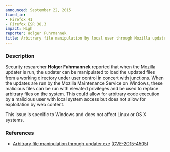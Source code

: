 ```yaml
---
announced: September 22, 2015
fixed_in:
- Firefox 41
- Firefox ESR 38.3
impact: High
reporter: Holger Fuhrmannek
title: Arbitrary file manipulation by local user through Mozilla updater
---
```


<h3>Description</h3>

<p>Security researcher <strong>Holger Fuhrmannek</strong> reported that when the
Mozilla updater is run, the updater can be manipulated to load the updated files from a
working directory under user control in concert with junctions. When the updates are run
by the Mozilla Maintenance Service on Windows, these malicious files can be run with
elevated privileges and be used to replace arbitrary files on the system. This could allow
for arbitrary code execution by a malicious user with local system access but does not
allow for exploitation by web content.
</p>

<p class="note">This issue is specific to Windows and does not affect Linux or OS X
systems.
</p>

<h3>References</h3>

<ul>
  <li><a href="https://bugzilla.mozilla.org/show_bug.cgi?id=1177861">
       Arbitrary file manipulation through updater.exe</a>
(<a href="http://cve.mitre.org/cgi-bin/cvename.cgi?name=CVE-2015-4505"
class="ex-ref">CVE-2015-4505</a>)</li>
</ul>

